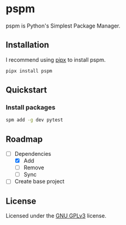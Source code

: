 # pspm

pspm is Python's Simplest Package Manager.

## Installation

I recommend using [pipx](https://pipx.pypa.io/stable/) to install pspm.

```bash
pipx install pspm
```

## Quickstart
### Install packages
```bash
spm add -g dev pytest
```

## Roadmap

- [ ] Dependencies
  - [x] Add
  - [ ] Remove
  - [ ] Sync
- [ ] Create base project

## License

Licensed under the [GNU GPLv3](LICENSE) license.
